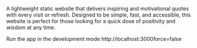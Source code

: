 A lightweight static website that delivers inspiring and motivational quotes with every visit or refresh. Designed to be simple, fast, and accessible, this website is perfect for those looking for a quick dose of positivity and wisdom at any time.

Run the app in the development mode http://localhost:3000force=false
